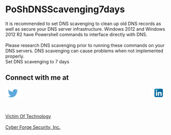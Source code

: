 # PoShDNSScavenging7days
It is recommended to set DNS scavenging to clean up old DNS records as well as secure your DNS server infrastructure.  Windows 2012 and Windows 2012 R2 have Powershell commands to interface directly with DNS.
<BR /> <BR />
Please research DNS scavenging prior to running these commands on your DNS servers. DNS scavenging can cause problems when not implemented properly. 
<BR />
Set DNS scavenging to 7 days

## Connect with me at

<a href="https://twitter.com/HMInfoSecViking?ref_src=twsrc%5Etfw"><IMG SRC="https://github.com/bvoris/bvoris/blob/master/twitter.jpg" WIDTH=10% HEIGHT=10% ALIGN=LEFT></a>

<a href="https://www.linkedin.com/in/brad-voris" target="_blank"><IMG SRC="https://github.com/bvoris/bvoris/blob/master/linkedin.png" WIDTH=10% HEIGHT=4% ALIGN=RIGHT></a>

<BR /><BR />
<BR /><BR />

<A HREF="https://www.victimoftechnology.com">Victim Of Technology<A />
<BR /><BR />
<A HREF="https://www.cyberforgesecurity.com">Cyber Forge Security, Inc.<A />
<BR /><BR />
